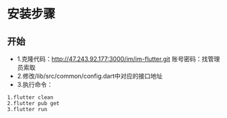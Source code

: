 # 安装步骤
## 开始
- 1.克隆代码：http://47.243.92.177:3000/im/im-flutter.git 账号密码：找管理员索取
- 2.修改/lib/src/common/config.dart中对应的接口地址
- 3.执行命令：

```
1.flutter clean
2.flutter pub get
3.flutter run
```